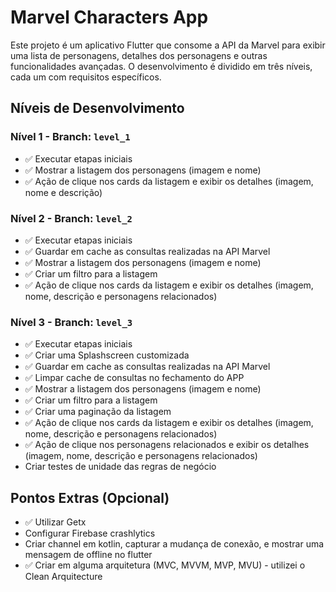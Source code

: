 # Marvel Characters App

Este projeto é um aplicativo Flutter que consome a API da Marvel para exibir uma lista de personagens, detalhes dos personagens e outras funcionalidades avançadas. O desenvolvimento é dividido em três níveis, cada um com requisitos específicos.

## Níveis de Desenvolvimento

### Nível 1 - Branch: `level_1`
- ✅ Executar etapas iniciais
- ✅ Mostrar a listagem dos personagens (imagem e nome)
- ✅ Ação de clique nos cards da listagem e exibir os detalhes (imagem, nome e descrição)

### Nível 2 - Branch: `level_2`
- ✅ Executar etapas iniciais
- ✅ Guardar em cache as consultas realizadas na API Marvel
- ✅ Mostrar a listagem dos personagens (imagem e nome)
- ✅ Criar um filtro para a listagem
- ✅ Ação de clique nos cards da listagem e exibir os detalhes (imagem, nome, descrição e personagens relacionados)

### Nível 3 - Branch: `level_3`
- ✅ Executar etapas iniciais
- ✅ Criar uma Splashscreen customizada
- ✅ Guardar em cache as consultas realizadas na API Marvel
- ✅ Limpar cache de consultas no fechamento do APP
- ✅ Mostrar a listagem dos personagens (imagem e nome)
- ✅ Criar um filtro para a listagem
- ✅ Criar uma paginação da listagem
- ✅ Ação de clique nos cards da listagem e exibir os detalhes (imagem, nome, descrição e personagens relacionados)
- ✅ Ação de clique nos personagens relacionados e exibir os detalhes (imagem, nome, descrição e personagens relacionados)
-  Criar testes de unidade das regras de negócio

## Pontos Extras (Opcional)
- ✅ Utilizar Getx
-  Configurar Firebase crashlytics
-  Criar channel em kotlin, capturar a mudança de conexão, e mostrar uma mensagem de offline no flutter
- ✅ Criar em alguma arquitetura (MVC, MVVM, MVP, MVU) - utilizei o Clean Arquitecture
